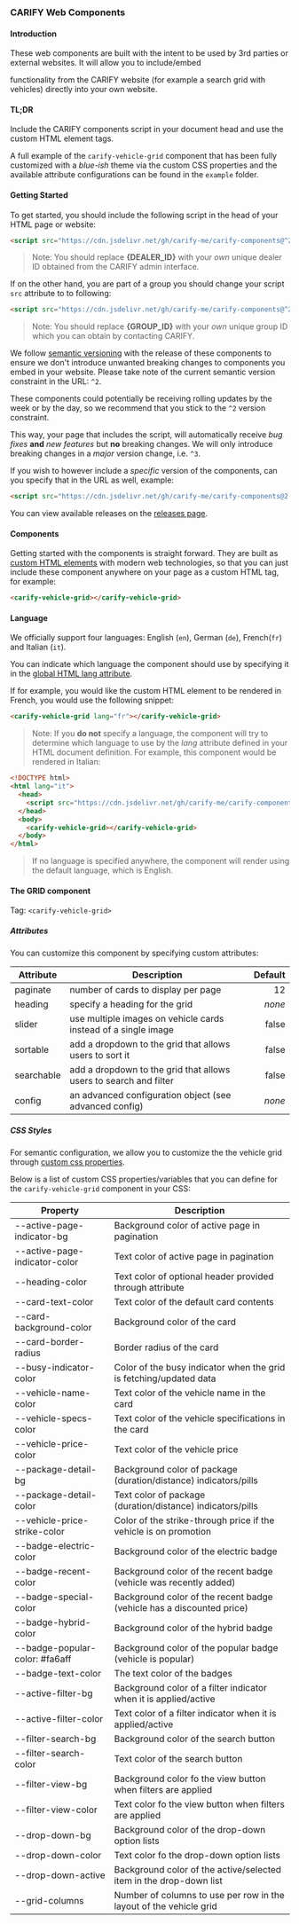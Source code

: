 ### CARIFY Web Components

#### Introduction

These web components are built with the intent to be used by 3rd parties or external websites. It will allow you to include/embed

functionality from the CARIFY website (for example a search grid with vehicles) directly into your own website.

#### TL;DR

Include the CARIFY components script in your document head and use the custom
HTML element tags.

A full example of the `carify-vehicle-grid` component that has been fully customized with a _blue-ish_ theme via the custom CSS properties and the available attribute configurations can be found in the `example` folder.

#### Getting Started

To get started, you should include the following script in the head of your HTML page or website:

```html
<script src="https://cdn.jsdelivr.net/gh/carify-me/carify-components@^2/dist/carify.min.js?dealer={DEALER_ID}"></script>
```

> Note: You should replace **{DEALER_ID}** with your _own_ unique dealer ID obtained from the CARIFY admin interface.

If on the other hand, you are part of a group you should change your script `src` attribute to to following:

```html
<script src="https://cdn.jsdelivr.net/gh/carify-me/carify-components@^2/dist/carify.min.js?group={GROUP_ID}"></script>
```

> Note: You should replace **{GROUP_ID}** with your _own_ unique group ID which you can obtain by contacting CARIFY.

We follow [semantic versioning](https://semver.org) with the release of these components to ensure we don't introduce unwanted breaking changes to components you embed in your website. Please take note of the current semantic version constraint in the URL: `^2`.

These components could potentially be receiving rolling updates by the week or by the day, so we recommend that you stick to the `^2` version constraint.

This way, your page that includes the script, will automatically receive _bug fixes_ **and** _new features_ but **no** breaking changes. We will only introduce breaking changes in a _major_ version change, i.e. `^3`.

If you wish to however include a _specific_ version of the components, can you specify that in the URL as well, example:

```html
<script src="https://cdn.jsdelivr.net/gh/carify-me/carify-components@2.2.0/dist/carify.min.js"></script>
```

You can view available releases on the [releases page](https://github.com/carify-me/carify-components/releases).

#### Components

Getting started with the components is straight forward. They are built as [custom HTML elements](https://developer.mozilla.org/en-US/docs/Web/Web_Components/Using_custom_elements) with modern web technologies, so that you can just include these component anywhere on your page as a custom HTML tag, for example:

```html
<carify-vehicle-grid></carify-vehicle-grid>
```

#### Language

We officially support four languages: English (`en`), German (`de`), French(`fr`) and Italian (`it`).

You can indicate which language the component should use by specifying it in the [global HTML lang attribute](https://www.w3schools.com/tags/att_global_lang.asp).

If for example, you would like the custom HTML element to be rendered in French, you would use the following snippet:

```html
<carify-vehicle-grid lang="fr"></carify-vehicle-grid>
```

> Note: If you **do not** specify a language, the component will try to determine which language to use by the _lang_ attribute defined in your HTML document definition. For example, this component would be rendered in Italian:

```html
<!DOCTYPE html>
<html lang="it">
  <head>
    <script src="https://cdn.jsdelivr.net/gh/carify-me/carify-components@^2/dist/carify.min.js"></script>
  </head>
  <body>
    <carify-vehicle-grid></carify-vehicle-grid>
  </body>
</html>
```

> If no language is specified anywhere, the component will render using the default language, which is English.

#### The GRID component

Tag: `<carify-vehicle-grid>`

##### Attributes

You can customize this component by specifying custom attributes:

| Attribute  | Description                                                       | Default |
| ---------- | ----------------------------------------------------------------- | ------: |
| paginate   | number of cards to display per page                               |      12 |
| heading    | specify a heading for the grid                                    |  _none_ |
| slider     | use multiple images on vehicle cards instead of a single image    |   false |
| sortable   | add a dropdown to the grid that allows users to sort it           |   false |
| searchable | add a dropdown to the grid that allows users to search and filter |   false |
| config     | an advanced configuration object (see advanced config)            |  _none_ |

##### CSS Styles

For semantic configuration, we allow you to customize the the vehicle grid through [custom css properties](https://developer.mozilla.org/en-US/docs/Web/CSS/Using_CSS_custom_properties).

Below is a list of custom CSS properties/variables that you can define for the `carify-vehicle-grid` component in your CSS:

| Property                       | Description                                                           |
| ------------------------------ | --------------------------------------------------------------------- |
| --active-page-indicator-bg     | Background color of active page in pagination                         |
| --active-page-indicator-color  | Text color of active page in pagination                               |
| --heading-color                | Text color of optional header provided through attribute              |
| --card-text-color              | Text color of the default card contents                               |
| --card-background-color        | Background color of the card                                          |
| --card-border-radius           | Border radius of the card                                             |
| --busy-indicator-color         | Color of the busy indicator when the grid is fetching/updated data    |
| --vehicle-name-color           | Text color of the vehicle name in the card                            |
| --vehicle-specs-color          | Text color of the vehicle specifications in the card                  |
| --vehicle-price-color          | Text color of the vehicle price                                       |
| --package-detail-bg            | Background color of package (duration/distance) indicators/pills      |
| --package-detail-color         | Text color of package (duration/distance) indicators/pills            |
| --vehicle-price-strike-color   | Color of the strike-through price if the vehicle is on promotion      |
| --badge-electric-color         | Background color of the electric badge                                |
| --badge-recent-color           | Background color of the recent badge (vehicle was recently added)     |
| --badge-special-color          | Background color of the recent badge (vehicle has a discounted price) |
| --badge-hybrid-color           | Background color of the hybrid badge                                  |
| --badge-popular-color: #fa6aff | Background color of the popular badge (vehicle is popular)            |
| --badge-text-color             | The text color of the badges                                          |
| --active-filter-bg             | Background color of a filter indicator when it is applied/active      |
| --active-filter-color          | Text color of a filter indicator when it is applied/active            |
| --filter-search-bg             | Background color of the search button                                 |
| --filter-search-color          | Text color of the search button                                       |
| --filter-view-bg               | Background color fo the view button when filters are applied          |
| --filter-view-color            | Text color fo the view button when filters are applied                |
| --drop-down-bg                 | Background color of the drop-down option lists                        |
| --drop-down-color              | Text color fo the drop-down option lists                              |
| --drop-down-active             | Background color of the active/selected item in the drop-down list    |
| --grid-columns                 | Number of columns to use per row in the layout of the vehicle grid    |
